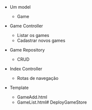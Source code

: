 - Um model 
  - Game

- Game Controller
  - Listar os games
  - Cadastrar novos games

- Game Repository
  - CRUD

- Index Controller
  - Rotas de navegação

- Template
  - GameAdd.html
  - GameList.html#   D e p l o y G a m e S t o r e  
 